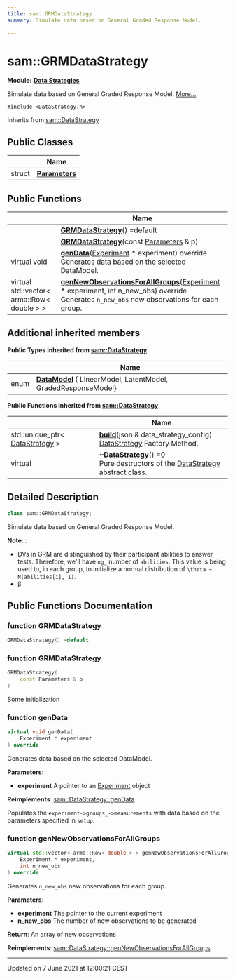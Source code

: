 ```yaml
---
title: sam::GRMDataStrategy
summary: Simulate data based on General Graded Response Model. 

---
```


# sam::GRMDataStrategy

**Module:** **[Data Strategies](/doxygen/Modules/group___data_strategies/)**



Simulate data based on General Graded Response Model.  [More...](#detailed-description)


`#include <DataStrategy.h>`

Inherits from [sam::DataStrategy](/doxygen/Classes/classsam_1_1_data_strategy/)

## Public Classes

|                | Name           |
| -------------- | -------------- |
| struct | **[Parameters](/doxygen/Classes/structsam_1_1_g_r_m_data_strategy_1_1_parameters/)**  |

## Public Functions

|                | Name           |
| -------------- | -------------- |
| | **[GRMDataStrategy](/doxygen/Classes/classsam_1_1_g_r_m_data_strategy/#function-grmdatastrategy)**() =default |
| | **[GRMDataStrategy](/doxygen/Classes/classsam_1_1_g_r_m_data_strategy/#function-grmdatastrategy)**(const [Parameters](/doxygen/Classes/structsam_1_1_g_r_m_data_strategy_1_1_parameters/) & p) |
| virtual void | **[genData](/doxygen/Classes/classsam_1_1_g_r_m_data_strategy/#function-gendata)**([Experiment](/doxygen/Classes/classsam_1_1_experiment/) * experiment) override<br>Generates data based on the selected DataModel.  |
| virtual std::vector< arma::Row< double > > | **[genNewObservationsForAllGroups](/doxygen/Classes/classsam_1_1_g_r_m_data_strategy/#function-gennewobservationsforallgroups)**([Experiment](/doxygen/Classes/classsam_1_1_experiment/) * experiment, int n_new_obs) override<br>Generates `n_new_obs` new observations for each group.  |

## Additional inherited members

**Public Types inherited from [sam::DataStrategy](/doxygen/Classes/classsam_1_1_data_strategy/)**

|                | Name           |
| -------------- | -------------- |
| enum| **[DataModel](/doxygen/Classes/classsam_1_1_data_strategy/#enum-datamodel)** { LinearModel, LatentModel, GradedResponseModel} |

**Public Functions inherited from [sam::DataStrategy](/doxygen/Classes/classsam_1_1_data_strategy/)**

|                | Name           |
| -------------- | -------------- |
| std::unique_ptr< [DataStrategy](/doxygen/Classes/classsam_1_1_data_strategy/) > | **[build](/doxygen/Classes/classsam_1_1_data_strategy/#function-build)**(json & data_strategy_config)<br>[DataStrategy](/doxygen/Classes/classsam_1_1_data_strategy/) Factory Method.  |
| virtual | **[~DataStrategy](/doxygen/Classes/classsam_1_1_data_strategy/#function-~datastrategy)**() =0<br>Pure destructors of the [DataStrategy](/doxygen/Classes/classsam_1_1_data_strategy/) abstract class.  |


## Detailed Description

```cpp
class sam::GRMDataStrategy;
```

Simulate data based on General Graded Response Model. 

**Note**: :

* DVs in GRM are distinguished by their participant abilities to answer tests. Therefore, we'll have `ng_` number of `abilities`. This value is being used to, in each group, to initialize a normal distribution of `\theta ~ N(abilities[i], 1)`.
* β 
## Public Functions Documentation

### function GRMDataStrategy

```cpp
GRMDataStrategy() =default
```


### function GRMDataStrategy

```cpp
GRMDataStrategy(
    const Parameters & p
)
```


Some initialization


### function genData

```cpp
virtual void genData(
    Experiment * experiment
) override
```

Generates data based on the selected DataModel. 

**Parameters**: 

  * **experiment** A pointer to an [Experiment](/doxygen/Classes/classsam_1_1_experiment/) object 


**Reimplements**: [sam::DataStrategy::genData](/doxygen/Classes/classsam_1_1_data_strategy/#function-gendata)


Populates the `experiment->groups_->measurements` with data based on the parameters specified in `setup`.


### function genNewObservationsForAllGroups

```cpp
virtual std::vector< arma::Row< double > > genNewObservationsForAllGroups(
    Experiment * experiment,
    int n_new_obs
) override
```

Generates `n_new_obs` new observations for each group. 

**Parameters**: 

  * **experiment** The pointer to the current experiment 
  * **n_new_obs** The number of new observations to be generated


**Return**: An array of new observations 

**Reimplements**: [sam::DataStrategy::genNewObservationsForAllGroups](/doxygen/Classes/classsam_1_1_data_strategy/#function-gennewobservationsforallgroups)


-------------------------------

Updated on  7 June 2021 at 12:00:21 CEST